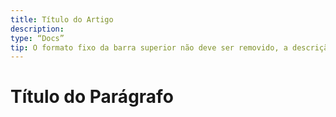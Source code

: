 ```yaml
---
title: Título do Artigo
description:
type: “Docs”
tip: O formato fixo da barra superior não deve ser removido, a descrição é para o artigo, se não preenchido será capturada a primeira parte do texto
---
```

# Título do Parágrafo